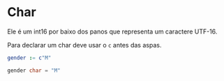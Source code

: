 # Char

Ele é um int16 por baixo dos panos que representa um caractere UTF-16.

Para declarar um char deve usar o `c` antes das aspas.

```nim
gender := c"M"
```

```csharp
gender char = "M"
```
